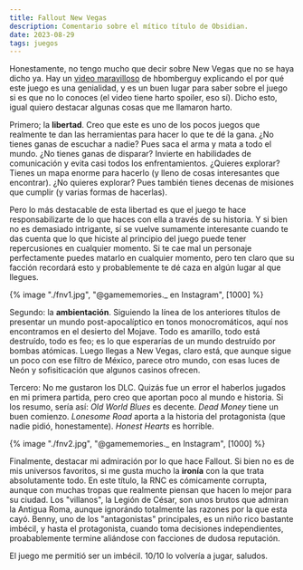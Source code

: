 ```yaml
---
title: Fallout New Vegas
description: Comentario sobre el mítico título de Obsidian.
date: 2023-08-29
tags: juegos
---
```

Honestamente, no tengo mucho que decir sobre New Vegas que no se haya dicho ya. Hay un [video maravilloso](https://www.youtube.com/watch?v=gzF7aHxk4Y4) de hbomberguy explicando el por qué este juego es una genialidad, y es un buen lugar para saber sobre el juego si es que no lo conoces (el video tiene harto spoiler, eso sí). Dicho esto, igual quiero destacar algunas cosas que me llamaron harto.

Primero; la **libertad**. Creo que este es uno de los pocos juegos que realmente te dan las herramientas para hacer lo que te dé la gana. ¿No tienes ganas de escuchar a nadie? Pues saca el arma y mata a todo el mundo. ¿No tienes ganas de disparar? Invierte en habilidades de comunicación y evita casi todos los enfrentamientos. ¿Quieres explorar? Tienes un mapa enorme para hacerlo (y lleno de cosas interesantes que encontrar). ¿No quieres explorar? Pues también tienes decenas de misiones que cumplir (y varias formas de hacerlas).

Pero lo más destacable de esta libertad es que el juego te hace responsabilizarte de lo que haces con ella a través de su historia. Y si bien no es demasiado intrigante, sí se vuelve sumamente interesante cuando te das cuenta que lo que hiciste al principio del juego puede tener repercusiones en cualquier momento. Si te cae mal un personaje perfectamente puedes matarlo en cualquier momento, pero ten claro que su facción recordará esto y probablemente te dé caza en algún lugar al que llegues.

{% image "./fnv1.jpg", "@gamememories._ en Instagram", [1000] %}

Segundo: la **ambientación**. Siguiendo la línea de los anteriores títulos de presentar un mundo post-apocalíptico en tonos monocromáticos, aquí nos encontramos en el desierto del Mojave. Todo es amarillo, todo está destruído, todo es feo; es lo que esperarías de un mundo destruído por bombas atómicas. Luego llegas a New Vegas, claro está, que aunque sigue un poco con ese filtro de México, parece otro mundo, con esas luces de Neón y sofisiticación que algunos casinos ofrecen.

Tercero: No me gustaron los DLC. Quizás fue un error el haberlos jugados en mi primera partida, pero creo que aportan poco al mundo e historia. Si los resumo, sería así: *Old World Blues* es decente. *Dead Money* tiene un buen comienzo. *Lonesome Road* aporta a la historia del protagonista (que nadie pidió, honestamente). *Honest Hearts* es horrible.

{% image "./fnv2.jpg", "@gamememories._ en Instagram", [1000] %}

Finalmente, destacar mi admiración por lo que hace Fallout. Si bien no es de mis universos favoritos, si me gusta mucho la **ironía** con la que trata absolutamente todo. En este título, la RNC es cómicamente corrupta, aunque con muchas tropas que realmente piensan que hacen lo mejor para su ciudad. Los "villanos", la Legión de César, son unos brutos que admiran la Antigua Roma, aunque ignorándo totalmente las razones por la que esta cayó. Benny, uno de los "antagonistas" principales, es un niño rico bastante imbécil, y hasta el protagonista, cuando toma decisiones independientes, proabablemente termine aliándose con facciones de dudosa reputación.

El juego me permitió ser un imbécil. 10/10 lo volvería a jugar, saludos.
